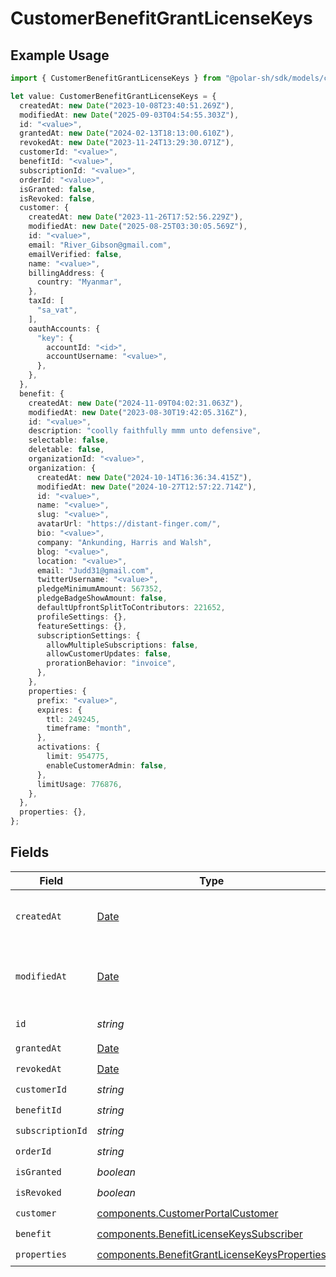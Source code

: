 # CustomerBenefitGrantLicenseKeys

## Example Usage

```typescript
import { CustomerBenefitGrantLicenseKeys } from "@polar-sh/sdk/models/components/customerbenefitgrantlicensekeys.js";

let value: CustomerBenefitGrantLicenseKeys = {
  createdAt: new Date("2023-10-08T23:40:51.269Z"),
  modifiedAt: new Date("2025-09-03T04:54:55.303Z"),
  id: "<value>",
  grantedAt: new Date("2024-02-13T18:13:00.610Z"),
  revokedAt: new Date("2023-11-24T13:29:30.071Z"),
  customerId: "<value>",
  benefitId: "<value>",
  subscriptionId: "<value>",
  orderId: "<value>",
  isGranted: false,
  isRevoked: false,
  customer: {
    createdAt: new Date("2023-11-26T17:52:56.229Z"),
    modifiedAt: new Date("2025-08-25T03:30:05.569Z"),
    id: "<value>",
    email: "River_Gibson@gmail.com",
    emailVerified: false,
    name: "<value>",
    billingAddress: {
      country: "Myanmar",
    },
    taxId: [
      "sa_vat",
    ],
    oauthAccounts: {
      "key": {
        accountId: "<id>",
        accountUsername: "<value>",
      },
    },
  },
  benefit: {
    createdAt: new Date("2024-11-09T04:02:31.063Z"),
    modifiedAt: new Date("2023-08-30T19:42:05.316Z"),
    id: "<value>",
    description: "coolly faithfully mmm unto defensive",
    selectable: false,
    deletable: false,
    organizationId: "<value>",
    organization: {
      createdAt: new Date("2024-10-14T16:36:34.415Z"),
      modifiedAt: new Date("2024-10-27T12:57:22.714Z"),
      id: "<value>",
      name: "<value>",
      slug: "<value>",
      avatarUrl: "https://distant-finger.com/",
      bio: "<value>",
      company: "Ankunding, Harris and Walsh",
      blog: "<value>",
      location: "<value>",
      email: "Judd31@gmail.com",
      twitterUsername: "<value>",
      pledgeMinimumAmount: 567352,
      pledgeBadgeShowAmount: false,
      defaultUpfrontSplitToContributors: 221652,
      profileSettings: {},
      featureSettings: {},
      subscriptionSettings: {
        allowMultipleSubscriptions: false,
        allowCustomerUpdates: false,
        prorationBehavior: "invoice",
      },
    },
    properties: {
      prefix: "<value>",
      expires: {
        ttl: 249245,
        timeframe: "month",
      },
      activations: {
        limit: 954775,
        enableCustomerAdmin: false,
      },
      limitUsage: 776876,
    },
  },
  properties: {},
};
```

## Fields

| Field                                                                                                        | Type                                                                                                         | Required                                                                                                     | Description                                                                                                  |
| ------------------------------------------------------------------------------------------------------------ | ------------------------------------------------------------------------------------------------------------ | ------------------------------------------------------------------------------------------------------------ | ------------------------------------------------------------------------------------------------------------ |
| `createdAt`                                                                                                  | [Date](https://developer.mozilla.org/en-US/docs/Web/JavaScript/Reference/Global_Objects/Date)                | :heavy_check_mark:                                                                                           | Creation timestamp of the object.                                                                            |
| `modifiedAt`                                                                                                 | [Date](https://developer.mozilla.org/en-US/docs/Web/JavaScript/Reference/Global_Objects/Date)                | :heavy_check_mark:                                                                                           | Last modification timestamp of the object.                                                                   |
| `id`                                                                                                         | *string*                                                                                                     | :heavy_check_mark:                                                                                           | The ID of the object.                                                                                        |
| `grantedAt`                                                                                                  | [Date](https://developer.mozilla.org/en-US/docs/Web/JavaScript/Reference/Global_Objects/Date)                | :heavy_check_mark:                                                                                           | N/A                                                                                                          |
| `revokedAt`                                                                                                  | [Date](https://developer.mozilla.org/en-US/docs/Web/JavaScript/Reference/Global_Objects/Date)                | :heavy_check_mark:                                                                                           | N/A                                                                                                          |
| `customerId`                                                                                                 | *string*                                                                                                     | :heavy_check_mark:                                                                                           | N/A                                                                                                          |
| `benefitId`                                                                                                  | *string*                                                                                                     | :heavy_check_mark:                                                                                           | N/A                                                                                                          |
| `subscriptionId`                                                                                             | *string*                                                                                                     | :heavy_check_mark:                                                                                           | N/A                                                                                                          |
| `orderId`                                                                                                    | *string*                                                                                                     | :heavy_check_mark:                                                                                           | N/A                                                                                                          |
| `isGranted`                                                                                                  | *boolean*                                                                                                    | :heavy_check_mark:                                                                                           | N/A                                                                                                          |
| `isRevoked`                                                                                                  | *boolean*                                                                                                    | :heavy_check_mark:                                                                                           | N/A                                                                                                          |
| `customer`                                                                                                   | [components.CustomerPortalCustomer](../../models/components/customerportalcustomer.md)                       | :heavy_check_mark:                                                                                           | N/A                                                                                                          |
| `benefit`                                                                                                    | [components.BenefitLicenseKeysSubscriber](../../models/components/benefitlicensekeyssubscriber.md)           | :heavy_check_mark:                                                                                           | N/A                                                                                                          |
| `properties`                                                                                                 | [components.BenefitGrantLicenseKeysProperties](../../models/components/benefitgrantlicensekeysproperties.md) | :heavy_check_mark:                                                                                           | N/A                                                                                                          |